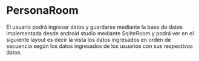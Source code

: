 # PersonaRoom
El usuario podrá ingresar datos y guardarse mediante la base de datos implementada desde android studio mediante SqliteRoom y podrá ver en el siguiente layout es decir la vista los datos ingresados en orden de secuencia según los datos ingresados de los usuarios con sus respectivos datos.
